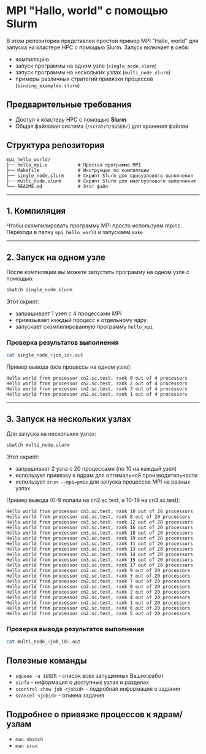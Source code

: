 # MPI  "Hallo, world" с помощью Slurm

В этом репозитории представлен простой пример MPI "Hallo, world" для запуска на кластере HPC с помощью Slurm. Запуск включает в себя:
- компиляцию
- запуск программы на одном узле (`single_node.slurm`)
- запуск программы на нескольких узлах (`multi_node.slurm`)
- примеры различных стратегий привязки процессов (`binding_examples.slurm`)

## Предварительные требования
- Доступ к кластеру HPC с помощью **Slurm**
- Общая файловая система (`/scratch/$USER/`) для хранения файлов

## Структура репозитория
```
mpi_hello_world/
├── hello_mpi.c           # Простая программа MPI
├── Makefile              # Инструкции по компиляции
├── single_node.slurm     # Скрипт Slurm для одноузлового выполнения
├── multi_node.slurm      # Скрипт Slurm для многоузлового выполнения
└── README.md             # Этот файл
```

---

## **1. Компиляция**
Чтобы скомпилировать программу MPI просто используем mpicc. Переходи в папку `mpi_hello_world` и запускаем `make`

---

## **2. Запуск на одном узле**
После компиляции вы можете запустить программу на одном узле с помощью:
```bash
sbatch single_node.slurm
```
Этот скрипт:
- запрашивает 1 узел с 4 процессами MPI
- привязывает каждый процесс к отдельному ядру
- запускает скомпилированную программу `hello_mpi`

### **Проверка результатов выполнения**
```bash
cat single_node_<job_id>.out
```

Пример вывода (все процессы на одном узле):
```
Hello world from processor cn2.sc.test, rank 0 out of 4 processors
Hello world from processor cn2.sc.test, rank 2 out of 4 processors
Hello world from processor cn2.sc.test, rank 3 out of 4 processors
Hello world from processor cn2.sc.test, rank 1 out of 4 processors
```

---

## **3. Запуск на нескольких узлах**
Для запуска на нескольких узлах:
```bash
sbatch multi_node.slurm
```
Этот скрипт:
- запрашивает 2 узла с 20 процессами (по 10 на каждый узел)
- использует привязку к ядрам для оптимальной производительности
- использует `srun --mpi=pmix` для запуска процессов MPI на разных узлах

Пример вывода (0-9 попали на cn2.sc.test, а 10-19 на cn3.sc.test):
```
Hello world from processor cn3.sc.test, rank 10 out of 20 processors
Hello world from processor cn2.sc.test, rank 8 out of 20 processors
Hello world from processor cn3.sc.test, rank 12 out of 20 processors
Hello world from processor cn3.sc.test, rank 16 out of 20 processors
Hello world from processor cn3.sc.test, rank 18 out of 20 processors
Hello world from processor cn3.sc.test, rank 19 out of 20 processors
Hello world from processor cn3.sc.test, rank 11 out of 20 processors
Hello world from processor cn3.sc.test, rank 13 out of 20 processors
Hello world from processor cn3.sc.test, rank 14 out of 20 processors
Hello world from processor cn3.sc.test, rank 15 out of 20 processors
Hello world from processor cn3.sc.test, rank 17 out of 20 processors
Hello world from processor cn2.sc.test, rank 9 out of 20 processors
Hello world from processor cn2.sc.test, rank 3 out of 20 processors
Hello world from processor cn2.sc.test, rank 7 out of 20 processors
Hello world from processor cn2.sc.test, rank 0 out of 20 processors
Hello world from processor cn2.sc.test, rank 2 out of 20 processors
Hello world from processor cn2.sc.test, rank 4 out of 20 processors
Hello world from processor cn2.sc.test, rank 1 out of 20 processors
Hello world from processor cn2.sc.test, rank 6 out of 20 processors
Hello world from processor cn2.sc.test, rank 5 out of 20 processors
```

### **Проверка вывода результатов выполнения**
```bash
cat multi_node_<job_id>.out
```

## **Полезные команды**
- `squeue -u $USER` - список всех запущенных Ваших работ
- `sinfo` - информация о доступных узлах и разделах
- `scontrol show job <jobid>` - подробная информация о задании
- `scancel <jobid>` - отмена задания


## Подробнее о привязке процессов к ядрам/узлам
- `man sbatch`
- `man srun`
